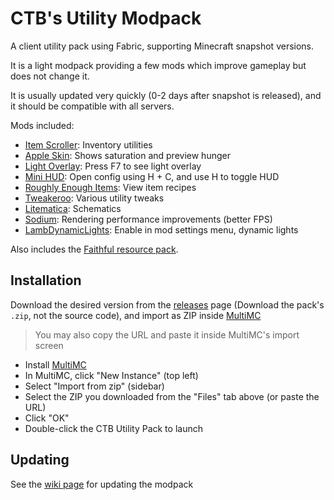 # CTB's Utility Modpack

A client utility pack using Fabric, supporting Minecraft snapshot versions.

It is a light modpack providing a few mods which improve gameplay but does not change it. 

It is usually updated very quickly (0-2 days after snapshot is released), and it should be compatible with all servers.

Mods included:

- [Item Scroller](https://www.curseforge.com/minecraft/mc-mods/item-scroller): Inventory utilities
- [Apple Skin](https://www.curseforge.com/minecraft/mc-mods/appleskin): Shows saturation and preview hunger
- [Light Overlay](https://www.curseforge.com/minecraft/mc-mods/light-overlay): Press F7 to see light overlay
- [Mini HUD](https://www.curseforge.com/minecraft/mc-mods/mini-hud): Open config using H + C, and use H to toggle HUD
- [Roughly Enough Items](https://www.curseforge.com/minecraft/mc-mods/roughly-enough-items): View item recipes
- [Tweakeroo](https://www.curseforge.com/minecraft/mc-mods/tweakeroo): Various utility tweaks
- [Litematica](https://www.curseforge.com/minecraft/mc-mods/litematica): Schematics
- [Sodium](https://www.curseforge.com/minecraft/mc-mods/sodium): Rendering performance improvements (better FPS)
- [LambDynamicLights](https://www.curseforge.com/minecraft/mc-mods/lambdynamiclights): Enable in mod settings menu, dynamic lights

Also includes the [Faithful resource pack](https://faithful.team).

## Installation

Download the desired version from the [releases](https://github.com/Cretezy/CTBUtilityModpack/releases) page (Download the pack's `.zip`, not the source code), and import as ZIP inside [MultiMC](https://multimc.org)

> You may also copy the URL and paste it inside MultiMC's import screen

- Install [MultiMC](https://multimc.org)
- In MultiMC, click "New Instance" (top left)
- Select "Import from zip" (sidebar)
- Select the ZIP you downloaded from the "Files" tab above (or paste the URL)
- Click "OK"
- Double-click the CTB Utility Pack to launch

## Updating

See the [wiki page](https://github.com/Cretezy/CTBUtilityModpack/wiki/Updating) for updating the modpack
